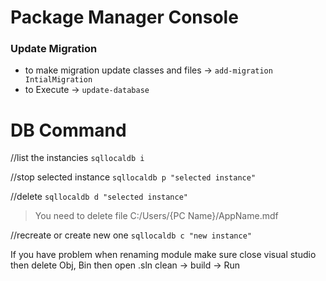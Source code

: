 # Package Manager Console 
### Update Migration 
- to make migration update classes and files -> ` add-migration IntialMigration `
- to Execute                                 -> ` update-database `


# DB Command
//list the instancies
` sqllocaldb i `

//stop selected instance
` sqllocaldb p "selected instance" `

//delete
` sqllocaldb d "selected instance" `
> You need to delete file C:/Users/{PC Name}/AppName.mdf

//recreate or create new one 
` sqllocaldb c "new instance" `

If you have problem when renaming module 
make sure close visual studio then delete Obj, Bin then open .sln clean -> build -> Run


